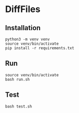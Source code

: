 # DiffFiles

## Installation

```
python3 -m venv venv
source venv/bin/activate
pip install -r requirements.txt
```

## Run

```
source venv/bin/activate
bash run.sh
```

## Test

```
bash test.sh
```